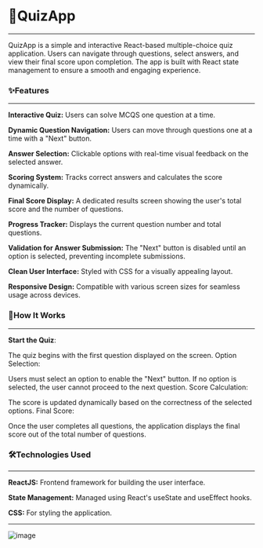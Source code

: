 ### <h1>🎯QuizApp</h1>
___
QuizApp is a simple and interactive React-based multiple-choice quiz application. Users can navigate through questions, select answers, and view their final score upon completion. The app is built with React state management to ensure a smooth and engaging experience.

### ✨Features
___

**Interactive Quiz:** Users can solve MCQS one question at a time.

**Dynamic Question Navigation:** Users can move through questions one at a time with a "Next" button.

**Answer Selection:** Clickable options with real-time visual feedback on the selected answer.

**Scoring System:** Tracks correct answers and calculates the score dynamically.

**Final Score Display:** A dedicated results screen showing the user's total score and the number of questions.

**Progress Tracker:** Displays the current question number and total questions.

**Validation for Answer Submission:** The "Next" button is disabled until an option is selected, preventing incomplete submissions.

**Clean User Interface:** Styled with CSS for a visually appealing layout.

**Responsive Design:** Compatible with various screen sizes for seamless usage across devices.


### 🚀How It Works
___


**Start the Quiz**:

The quiz begins with the first question displayed on the screen.
Option Selection:

Users must select an option to enable the "Next" button.
If no option is selected, the user cannot proceed to the next question.
Score Calculation:

The score is updated dynamically based on the correctness of the selected options.
Final Score:

Once the user completes all questions, the application displays the final score out of the total number of questions.


### 🛠️Technologies Used
___


**ReactJS:** Frontend framework for building the user interface.

**State Management:** Managed using React's useState and useEffect hooks.

**CSS:** For styling the application.
___


![image](https://github.com/user-attachments/assets/8840c216-ae70-4941-9331-5abe7df1d7de)

